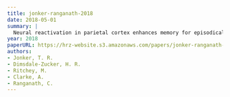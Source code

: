 ```yaml
---
title: jonker-ranganath-2018
date: 2018-05-01
summary: |
  Neural reactivation in parietal cortex enhances memory for episodically-linked information. Proceedings of the National Academy of Sciences.
year: 2018
paperURL: https://hrz-website.s3.amazonaws.com/papers/jonker-ranganath-2018.pdf
authors:
- Jonker, T. R.
- Dimsdale-Zucker, H. R.
- Ritchey, M.
- Clarke, A.
- Ranganath, C.
---
```

